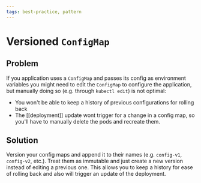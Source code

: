 ```yaml
---
tags: best-practice, pattern
---
```


# Versioned `ConfigMap`

## Problem
If you application uses a `ConfigMap` and passes its config as environment variables you might need to edit the `ConfigMap` to configure the application, but manually doing so (e.g. through `kubectl edit`) is not optimal:

* You won't be able to keep a history of previous configurations for rolling back
* The [[deployment]] update wont trigger for a change in a config map, so you'll have to manually delete the pods and recreate them.

## Solution
Version your config maps and append it to their names (e.g. `config-v1`, `config-v2`, etc.). Treat them as immutable and just create a new version instead of editing a previous one. This allows you to keep a history for ease of rolling back and also will trigger an update of the deployment.
